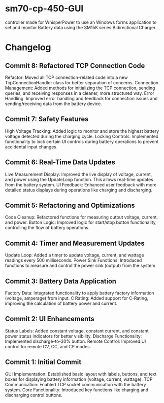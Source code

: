# sm70-cp-450-GUI
controller made for WhisperPower to use an Windows forms application to set and monitor Battery data using the SM15K series Bidirectional Charger.

# Changelog


## Commit 8: Refactored TCP Connection Code

  Refactor: Moved all TCP connection-related code into a new TcpConnectionHandler class for better separation of concerns.
  Connection Management: Added methods for initializing the TCP connection, sending queries, and receiving responses in a cleaner, more structured way.
  Error Handling: Improved error handling and feedback for connection issues and sending/receiving data from the battery device.


## Commit 7: Safety Features

  High Voltage Tracking: Added logic to monitor and store the highest battery voltage detected during the charging cycle.
  Locking Controls: Implemented functionality to lock certain UI controls during battery operations to prevent accidental input changes.


## Commit 6: Real-Time Data Updates

  Live Measurement Display: Improved the live display of voltage, current, and power using the UpdateLoop function. This allows real-time updates from the battery system.
  UI Feedback: Enhanced user feedback with more detailed status displays during operations like charging and discharging.

  
## Commit 5: Refactoring and Optimizations

  Code Cleanup: Refactored functions for measuring output voltage, current, and power.
  Button Logic: Improved logic for start/stop button functionality, controlling the flow of battery operations.


## Commit 4: Timer and Measurement Updates

  Update Loop: Added a timer to update voltage, current, and wattage readings every 500 milliseconds.
  Power Sink Functions: Introduced functions to measure and control the power sink (output) from the system.


## Commit 3: Battery Data Application

  Factory Data: Integrated functionality to apply battery factory information (voltage, amperage) from input.
  C Rating: Added support for C-Rating, improving the calculation of battery power and current.


## Commit 2: UI Enhancements

  Status Labels: Added constant voltage, constant current, and constant power status indicators for better visibility.
  Discharge Functionality: Implemented discharge-to-30% button.
  Remote Control: Improved UI control for remote CV, CC, and CP modes.


## Commit 1: Initial Commit

  GUI Implementation: Established basic layout with labels, buttons, and text boxes for displaying battery information (voltage, current, wattage).
  TCP Communication: Enabled TCP socket communication with the battery system.
  Core Functionality: Introduced key functions like charging and discharging control buttons.
